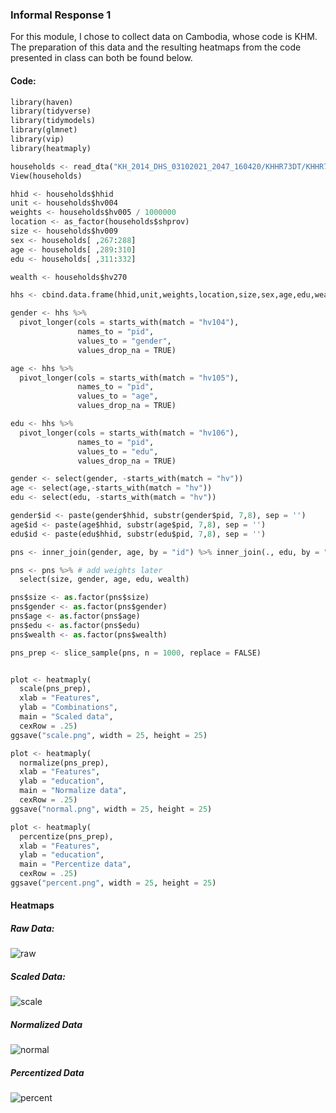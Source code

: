 ### Informal Response 1

For this module, I chose to collect data on Cambodia, whose code is KHM. The preparation of this data and the resulting heatmaps from the code presented in class can both be found below. 

#### Code:
``` python
library(haven)
library(tidyverse)
library(tidymodels)
library(glmnet)
library(vip)
library(heatmaply)

households <- read_dta("KH_2014_DHS_03102021_2047_160420/KHHR73DT/KHHR73FL.DTA")
View(households)

hhid <- households$hhid
unit <- households$hv004
weights <- households$hv005 / 1000000
location <- as_factor(households$shprov)
size <- households$hv009
sex <- households[ ,267:288]
age <- households[ ,289:310]
edu <- households[ ,311:332]

wealth <- households$hv270

hhs <- cbind.data.frame(hhid,unit,weights,location,size,sex,age,edu,wealth)

gender <- hhs %>%
  pivot_longer(cols = starts_with(match = "hv104"),
               names_to = "pid",
               values_to = "gender",
               values_drop_na = TRUE)

age <- hhs %>%
  pivot_longer(cols = starts_with(match = "hv105"),
               names_to = "pid",
               values_to = "age",
               values_drop_na = TRUE)

edu <- hhs %>%
  pivot_longer(cols = starts_with(match = "hv106"),
               names_to = "pid",
               values_to = "edu",
               values_drop_na = TRUE)

gender <- select(gender, -starts_with(match = "hv"))
age <- select(age,-starts_with(match = "hv"))
edu <- select(edu, -starts_with(match = "hv"))

gender$id <- paste(gender$hhid, substr(gender$pid, 7,8), sep = '')
age$id <- paste(age$hhid, substr(age$pid, 7,8), sep = '')
edu$id <- paste(edu$hhid, substr(edu$pid, 7,8), sep = '')

pns <- inner_join(gender, age, by = "id") %>% inner_join(., edu, by = "id")

pns <- pns %>% # add weights later
  select(size, gender, age, edu, wealth)

pns$size <- as.factor(pns$size)
pns$gender <- as.factor(pns$gender)
pns$age <- as.factor(pns$age)
pns$edu <- as.factor(pns$edu)
pns$wealth <- as.factor(pns$wealth)

pns_prep <- slice_sample(pns, n = 1000, replace = FALSE)


plot <- heatmaply(
  scale(pns_prep),
  xlab = "Features",
  ylab = "Combinations",
  main = "Scaled data",
  cexRow = .25)
ggsave("scale.png", width = 25, height = 25)

plot <- heatmaply(
  normalize(pns_prep),
  xlab = "Features",
  ylab = "education",
  main = "Normalize data",
  cexRow = .25)
ggsave("normal.png", width = 25, height = 25)

plot <- heatmaply(
  percentize(pns_prep),
  xlab = "Features",
  ylab = "education",
  main = "Percentize data",
  cexRow = .25)
ggsave("percent.png", width = 25, height = 25)
```

#### Heatmaps
##### Raw Data:
![raw](https://user-images.githubusercontent.com/78227378/117343292-22e6fc00-ae72-11eb-895a-607c557683a7.png)
##### Scaled Data:
![scale](https://user-images.githubusercontent.com/78227378/114804236-fe19d000-9d6e-11eb-9ece-85486efcbc9e.png)
##### Normalized Data
![normal](https://user-images.githubusercontent.com/78227378/114804303-1689ea80-9d6f-11eb-8676-191cba266072.png)
##### Percentized Data
![percent](https://user-images.githubusercontent.com/78227378/114804341-26a1ca00-9d6f-11eb-96ea-cbf5f63ec5a5.png)
